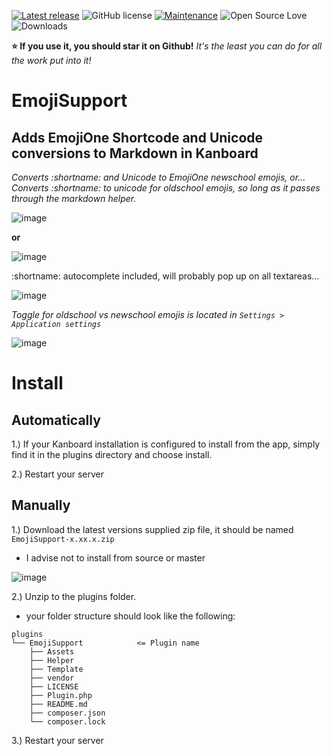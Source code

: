 [![Latest release](https://img.shields.io/github/release/creecros/EmojiSupport.svg)](https://github.com/creecros/EmojiSupport/releases)
![GitHub license](https://img.shields.io/github/license/Naereen/StrapDown.js.svg)
[![Maintenance](https://img.shields.io/badge/Maintained%3F-yes-green.svg)](https://github.com/creecros/EmojiSupport/graphs/contributors)
![Open Source Love](https://badges.frapsoft.com/os/v1/open-source.svg?v=103)
![Downloads](https://img.shields.io/github/downloads/creecros/EmojiSupport/total.svg)

**:star: If you use it, you should star it on Github!**
*It's the least you can do for all the work put into it!*

# EmojiSupport

## Adds EmojiOne Shortcode and Unicode conversions to Markdown in Kanboard


_Converts :shortname: and Unicode to EmojiOne newschool emojis, or..._
_Converts :shortname: to unicode for oldschool emojis, so long as it passes through the markdown helper._

![image](https://user-images.githubusercontent.com/26339368/58675441-5a61db00-8322-11e9-9ea8-e6b5ffc31299.png)

**or**

![image](https://user-images.githubusercontent.com/26339368/58675471-7796a980-8322-11e9-8363-4ce64090df96.png)

:shortname: autocomplete included, will probably pop up on all textareas...

![image](https://user-images.githubusercontent.com/26339368/58675249-66996880-8321-11e9-9f57-6acebb45d3f5.png)

_Toggle for oldschool vs newschool emojis is located in `Settings > Application settings`_

![image](https://user-images.githubusercontent.com/26339368/58675183-289c4480-8321-11e9-86ed-2b58028b7127.png)

# Install

## Automatically

1.) If your Kanboard installation is configured to install from the app, simply find it in the plugins directory and choose install.

2.) Restart your server 


## Manually

1.) Download the latest versions supplied zip file, it should be named `EmojiSupport-x.xx.x.zip`
  - I advise not to install from source or master

![image](https://user-images.githubusercontent.com/26339368/58675566-eaa02000-8322-11e9-9466-85bcff17f320.png)

2.) Unzip to the plugins folder.
  - your folder structure should look like the following:
```
plugins
└── EmojiSupport            <= Plugin name
    ├── Assets    
    ├── Helper  
    ├── Template
    ├── vendor
    ├── LICENSE
    ├── Plugin.php   
    ├── README.md
    ├── composer.json
    └── composer.lock
```

3.) Restart your server
